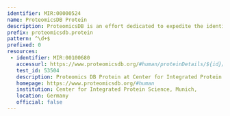 ```yaml
---
identifier: MIR:00000524
name: ProteomicsDB Protein
description: ProteomicsDB is an effort dedicated to expedite the identification of the human proteome and its use across the scientific community. This human proteome data is assembled primarily using information  from liquid chromatography tandem-mass-spectrometry (LC-MS/MS) experiments involving human tissues, cell lines and body fluids. Information is accessible for individual proteins, or on the basis of protein coverage on the encoding chromosome, and for peptide components of a protein. This collection provides access to individual proteins.
prefix: proteomicsdb.protein
pattern: ^\d+$
prefixed: 0
resources:
 - identifier: MIR:00100680
   accessurl: https://www.proteomicsdb.org/#human/proteinDetails/${id}/summary
   test_id: 53504
   description: Proteomics DB Protein at Center for Integrated Protein Science
   homepage: https://www.proteomicsdb.org/#human
   institution: Center for Integrated Protein Science, Munich,
   location: Germany
   official: false
---
```

